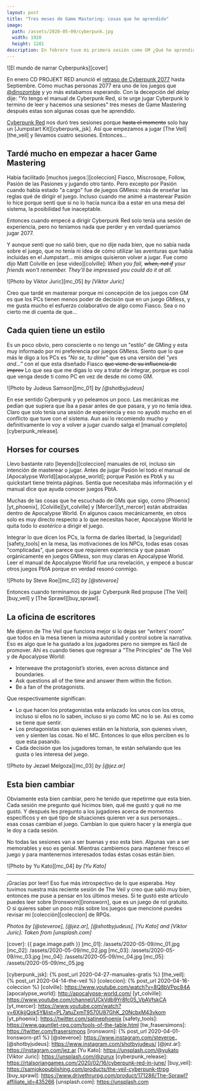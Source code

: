 ```yaml
---
layout: post
title: "Tres meses de Game Mastering: cosas que he aprendido"
image:
  path: /assets/2020-05-09/cyberpunk.jpg
  width: 1920
  height: 1281
description: En febrero tuve mi primera sesión como GM ¿Qué he aprendido tres meses después?
---
```


![El mundo de narrar Cyberpunks][cover]

En enero CD PROJEKT RED anunció el [retraso de Cyberpunk 2077](https://twitter.com/CDPROJEKTRED/status/1217861009446182912) hasta Septiembre. Cómo muchas personas 2077 era uno de los juegos que [@dinozombie](https://twitter.com/dinozombie) y yo más estabamos esperando. Con la decepción del _delay_ dije: "Yo tengo el manual de Cyberpunk Red, si te urge jugar Cyberpunk lo termino de leer y hacemos una sesiones" tres meses de Game Mastering después estas son algunas cosas que he aprendido.

<!--more-->

[Cyberpunk Red][cyberpunk] nos duró tres sesiones porque ~~hasta el momento~~ solo hay un [Jumpstart Kit][cyberpunk_jsk]. Así que empezamos a jugar [The Veil][the_veil] y llevamos cuatro sesiones. Entonces...

## Tardé mucho en empezar a hacer Game Mastering

Había facilitado [muchos juegos:][coleccion] Fiasco, Miscrosope, Follow, Pasión de las Pasiones y jugando otro tanto. Pero excepto por Pasión cuando había estado "a cargo" fue de juegos GMless: más de enseñar las reglas qué de dirigir el juego. Incluso cuando me animé a masterear Pasión lo hice porque sentí que si no lo hacía nunca iba a estar en una mesa del sistema, la posibilidad fue inaceptable.

Entonces cuando empecé a dirigir Cyberpunk Red solo tenía una sesión de experiencia, pero no teníamos nada que perder y en verdad queríamos jugar 2077.

Y aunque sentí que no salió bien, que no dije nada bien, que no sabía nada sobre el juego, que no tenía ni idea de cómo utilizar las aventuras que había incluidas en el Jumpstart... mis amigos quisieron volver a jugar. Fue como dijo Matt Colville en [ese video][colville]: _When you fail, ~~when, not if~~ your friends won't remember. They'll be impressed you could do it at all._

![Photo by Viktor Juric][mc_05]
_by [Viktor Juric]_

Creo que tardé en masterear porque mi concepción de los juegos con GM es que los PCs tienen menos poder de decisión que en un juego GMless, y me gusta mucho el esfuerzo colaborativo de algo como Fiasco. Sea o no cierto me di cuenta de que...

## Cada quien tiene un estilo

Es un poco obvio, pero consciente o no tengo un "estilo" de GMing y esta muy informado por mi preferencia por juegos GMless. Siento que lo que más le digo a los PCs es _"No se, tu dime"_ que es una versión del _"yes and..."_ con el que esta diseñado Fiasco ~~que viene de su influencia de improv~~ Lo que sea que me digas lo voy a tratar de integrar, porque es cool que venga desde ti como PC en vez de desde mi como GM.

![Photo by Judeus Samson][mc_01]
_by [@shotbyjudeus]_

En ese sentido Cyberpunk y yo peleamos un poco. Las mecánicas me pedían que supiera que iba a pasar antes de que pasara, y yo no tenía idea. Claro que solo tenía una sesión de experiencia y eso no ayudó mucho en el conflicto que tuve con el sistema. Aun así lo recomiendo mucho y definitivamente lo voy a volver a jugar cuando salga el [manual completo][cyberpunk_release].

## Horses for courses

Llevo bastante rato [leyendo][coleccion] manuales de rol, incluso sin intención de masterear o jugar. Antes de jugar Pasión leí todo el manual de [Apocalypse World][apocalypse_world]; porque Pasión es PbtA y su quickstart tiene treinta páginas. Sentía que necesitaba más información y el manual dice que ayuda conocer juegos PbtA.

Muchas de las cosas que he escuchado de GMs que sigo, como [Phoenix][yt_phoenix], [Colville][yt_colville] y [Mercer][yt_mercer] están abstraídas dentro de Apocalypse World. En algunos casos mecánicamente, en otros solo es muy directo respecto a lo que necesitas hacer, Apocalypse World le quita todo lo _esotérico_ a dirigir el juego.

Integrar lo que dicen los PCs, la forma de darles libertad, la [seguridad][safety_tools] en la mesa, las motivaciones de los NPCs, todas esas cosas "complicadas", que parece que requieren experiencia y que pasan orgánicamente en juegos GMless, son muy claras en Apocalypse World. Leer el manual de Apocalypse World fue una revelación, y empecé a buscar otros juegos PbtA porque en verdad resonó conmigo.

![Photo by Steve Roe][mc_02]
_by [@steveroe]_

Entonces cuando terminamos de jugar Cyberpunk Red propuse [The Veil][buy_veil] y [The Sprawl][buy_sprawl].

## La oficina de escritores

Me dijeron de The Veil que funciona mejor si lo dejas ser “writers’ room” que todos en la mesa tienen la misma autoridad y control sobre la narrativa. Eso es algo que le ha gustado a los jugadores pero no siempre es fácil de promover. Ahí es cuando tienes que regresar a "The Principles" de The Veil y de Apocalypse World:

- Interweave the protagonist’s stories, even across distance and boundaries.
- Ask questions all of the time and answer them within the fiction.
- Be a fan of the protagonists.

Que respectivamente significan:

- Lo que hacen los protagonistas esta enlazado los unos con los otros, incluso si ellos no lo saben, incluso si yo como MC no lo se. Así es como se tiene que sentir.
- Los protagonistas son quienes están en la historia, son quienes viven, ven y sienten las cosas. No el MC. Entonces lo que ellos perciben es lo que esta pasando.
- Cada decisión que los jugadores toman, te están señalando que les gusta o les interesa del juego.

![Photo by Jezael Melgoza][mc_03]
_by [@jez.ar]_


## Esta bien cambiar

Obviamente esta bien cambiar, pero he tenido que repetirme que esta bien. Cada sesión me pregunto qué hicimos bien, qué me gustó y qué no me gustó. Y después les pregunto a los jugadores acerca de momentos específicos y en qué tipo de situaciones quieren ver a sus personajes... esas cosas cambian el juego. Cambian lo que quiero hacer y la energía que le doy a cada sesión.

No todas las sesiones van a ser buenas y eso esta bien. Algunas van a ser memorables y eso es genial. Mientras cambiemos para mantener fresco el juego y para mantenernos interesados todas éstas cosas están bien.

![Photo by Yu Kato][mc_04]
_by [Yu Kato]_

---

¡Gracias por leer! Eso fue más introspectivo de lo que esperaba. Hoy tuvimos nuestra más reciente sesión de The Veil y creo que salió muy bien, entonces me puse a pensar en los últimos meses. Si te gustó este artículo puedes leer sobre [Ironsworn][ironsworn], que es un juego de rol gratuito. O si quieres saber un poco más sobre los juegos que mencioné puedes revisar mi [colección][coleccion] de RPGs.

_Photos by [@steveroe], [@jez.ar], [@shotbyjudeus], [Yu Kato] and [Viktor Juric]. Taken from [unsplash.com]_

<!--Images-->
[cover]: {{ page.image.path }}
[mc_01]: /assets/2020-05-09/mc_01.jpg
[mc_02]: /assets/2020-05-09/mc_02.jpg
[mc_03]: /assets/2020-05-09/mc_03.jpg
[mc_04]: /assets/2020-05-09/mc_04.jpg
[mc_05]: /assets/2020-05-09/mc_05.jpg

<!--Links-->
[cyberpunk]: https://rtalsoriangames.com/cyberpunk/
[cyberpunk_jsk]: {% post_url 2020-04-27-manuales-gratis %}
[the_veil]: {% post_url 2020-04-14-the-veil %}
[coleccion]: {% post_url 2020-04-16-coleccion %}
[colville]: https://www.youtube.com/watch?v=8Q8bVPpc84A
[apocalypse_world]: http://apocalypse-world.com/
[yt_colville]: https://www.youtube.com/channel/UCkVdb9Yr8fc05_VbAVfskCA
[yt_mercer]: https://www.youtube.com/watch?v=6XikjjQok5Y&list=PL7atuZxmT9570U87GhK_20NcbxM43vkom
[yt_phoenix]: https://twitter.com/satinephoenix
[safety_tools]: https://www.gauntlet-rpg.com/tools-of-the-table.html
[tw_frasersimons]: https://twitter.com/frasersimons
[ironsworn]: {% post_url 2020-04-01-Ironsworn-pt1 %}
[@steveroe]: https://www.instagram.com/steveroe_
[@shotbyjudeus]: https://www.instagram.com/shotbyjudeus/
[@jez.ar]: https://instagram.com/jez.ar
[Yu Kato]: https://unsplash.com/@yukato
[Viktor Juric]: https://unsplash.com/@zurux
[cyberpunk_release]: https://rtalsoriangames.com/2020/02/16/cyberpunk-red-in-june/
[buy_veil]: https://samjokopublishing.com/products/the-veil-cyberpunk-ttrpg
[buy_sprawl]: https://www.drivethrurpg.com/product/171286/The-Sprawl?affiliate_id=435266
[unsplash.com]: https://unsplash.com
